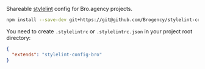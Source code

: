 Shareable [stylelint](http://stylelint.io/) config for Bro.agency projects.
```sh
npm install --save-dev git+https://git@github.com/Brogency/stylelint-config-bro.git
```

You need to create `.stylelintrc` or `.stylelintrc.json` in your project root directory:
```json
{
  "extends": "stylelint-config-bro"
}
```
